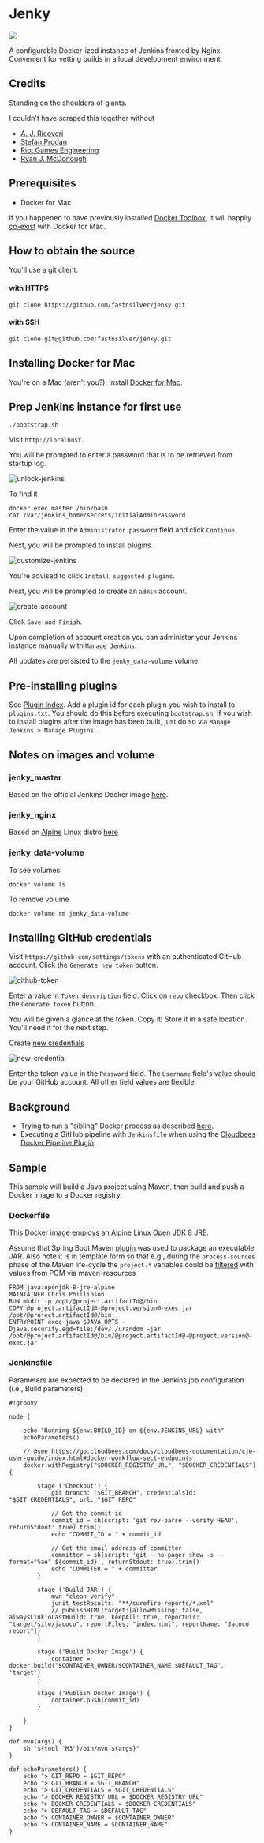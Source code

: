 # Jenky

![](http://i.imgur.com/KC6TAD3.png)

A configurable Docker-ized instance of Jenkins fronted by Nginx.
Convenient for vetting builds in a local development environment.

## Credits

Standing on the shoulders of giants.

I couldn't have scraped this together without
* [A. J. Ricoveri](https://github.com/axltxl/docker-jenkins-dood)
* [Stefan Prodan](https://github.com/stefanprodan/jenkins)
* [Riot Games Engineering](https://engineering.riotgames.com/news/jenkins-ephemeral-docker-tutorial)
* [Ryan J. McDonough](https://damnhandy.com/2016/03/06/creating-containerized-build-environments-with-the-jenkins-pipeline-plugin-and-docker-well-almost/)


## Prerequisites

* Docker for Mac

If you happened to have previously installed [Docker Toolbox](https://www.docker.com/products/docker-toolbox), it will happily [co-exist](https://docs.docker.com/docker-for-mac/docker-toolbox/) with Docker for Mac.


## How to obtain the source

You'll use a git client.

#### with HTTPS

```
git clone https://github.com/fastnsilver/jenky.git
```

#### with SSH

```
git clone git@github.com:fastnsilver/jenky.git
```

## Installing Docker for Mac

You're on a Mac (aren't you?). Install [Docker for Mac](https://download.docker.com/mac/stable/Docker.dmg).


## Prep Jenkins instance for first use

```
./bootstrap.sh
```

Visit `http://localhost`.

You will be prompted to enter a password that is to be retrieved from startup log.

![unlock-jenkins](docs/unlock-jenkins.png)

To find it

```
docker exec master /bin/bash
cat /var/jenkins_home/secrets/initialAdminPassword
```

Enter the value in the `Administrator password` field and click `Continue`.


Next, you will be prompted to install plugins.  

![customize-jenkins](docs/customize-jenkins.png)

You're advised to click `Install suggested plugins`.

Next, you will be prompted to create an `admin` account.

![create-account](docs/create-account.png)

Click `Save and Finish`.

Upon completion of account creation you can administer your Jenkins instance manually with `Manage Jenkins`.

All updates are persisted to the `jenky_data-volume` volume.


## Pre-installing plugins

See [Plugin Index](http://updates.jenkins-ci.org/download/plugins/). Add a plugin id for each plugin you wish to install to `plugins.txt`.  You should do this before executing `bootstrap.sh`.  If you wish to install plugins after the image has been built, just do so via `Manage Jenkins > Manage Plugins`.


## Notes on images and volume

### jenky_master

Based on the official Jenkins Docker image [here](https://hub.docker.com/_/jenkins/).

### jenky_nginx

Based on [Alpine](https://hub.docker.com/_/alpine/) Linux distro [here](https://hub.docker.com/_/nginx/)

### jenky_data-volume

To see volumes

```
docker volume ls
```

To remove volume

```
docker volume rm jenky_data-volume
```

## Installing GitHub credentials

Visit `https://github.com/settings/tokens` with an authenticated GitHub account.
Click the `Generate new token` button.

![github-token](docs/github-token.png)

Enter a value in `Token description` field. Click on `repo` checkbox. Then click the `Generate token` button.

You will be given a glance at the token.  Copy it!  Store it in a safe location.  You'll need it for the next step.

Create [new credentials](http://localhost/credentials/store/system/domain/_/newCredentials)

![new-credential](docs/new-credential.png)

Enter the token value in the `Password` field.  The `Username` field's value should be your GitHub account.  All other field values are flexible.


## Background

* Trying to run a "sibling" Docker process as described [here](http://jpetazzo.github.io/2015/09/03/do-not-use-docker-in-docker-for-ci/#the-solution).
* Executing a GitHub pipeline with `Jenkinsfile` when using the [Cloudbees Docker Pipeline Plugin](https://go.cloudbees.com/docs/cloudbees-documentation/cje-user-guide/index.html#docker-workflow-sect-inside).


## Sample

This sample will build a Java project using Maven, then build and push a Docker image to a Docker registry.

### Dockerfile

This Docker image employs an Alpine Linux Open JDK 8 JRE.

Assume that Spring Boot Maven [plugin](http://docs.spring.io/spring-boot/docs/current/maven-plugin/usage.html) was used to package an executable JAR.  Also note it is in template form so that e.g., during the `process-sources` phase of the Maven life-cycle the `project.*` variables could be [filtered](https://maven.apache.org/plugins/maven-resources-plugin/examples/filter.html) with values from POM via maven-resources

```
FROM java:openjdk-8-jre-alpine
MAINTAINER Chris Phillipson
RUN mkdir -p /opt/@project.artifactId@/bin
COPY @project.artifactId@-@project.version@-exec.jar /opt/@project.artifactId@/bin
ENTRYPOINT exec java $JAVA_OPTS -Djava.security.egd=file:/dev/./urandom -jar /opt/@project.artifactId@/bin/@project.artifactId@-@project.version@-exec.jar
```

### Jenkinsfile

Parameters are expected to be declared in the Jenkins job configuration (i.e., Build parameters).

```
#!groovy

node {

    echo "Running ${env.BUILD_ID} on ${env.JENKINS_URL} with"
    echoParameters()

    // @see https://go.cloudbees.com/docs/cloudbees-documentation/cje-user-guide/index.html#docker-workflow-sect-endpoints
    docker.withRegistry("$DOCKER_REGISTRY_URL", "$DOCKER_CREDENTIALS") {

        stage ('Checkout') {
            git branch: "$GIT_BRANCH", credentialsId: "$GIT_CREDENTIALS", url: "$GIT_REPO"

            // Get the commit id
            commit_id = sh(script: 'git rev-parse --verify HEAD', returnStdout: true).trim()
            echo "COMMIT_ID = " + commit_id

            // Get the email address of committer
            committer = sh(script: 'git --no-pager show -s --format="%ae" ${commit_id}', returnStdout: true).trim()
            echo "COMMITER = " + committer
        }

        stage ('Build JAR') {
            mvn "clean verify"
            junit testResults: "**/surefire-reports/*.xml"
            // publishHTML(target:[allowMissing: false, alwaysLinkToLastBuild: true, keepAll: true, reportDir: "target/site/jacoco", reportFiles: "index.html", reportName: "Jacoco report"])
        }

        stage ('Build Docker Image') {
            container = docker.build("$CONTAINER_OWNER/$CONTAINER_NAME:$DEFAULT_TAG", 'target')
        }

        stage ('Publish Docker Image') {
            container.push(commit_id)
        }

    }
}

def mvn(args) {
    sh "${tool 'M3'}/bin/mvn ${args}"
}

def echoParameters() {
    echo "> GIT_REPO = $GIT_REPO"
    echo "> GIT_BRANCH = $GIT_BRANCH"
    echo "> GIT_CREDENTIALS = $GIT_CREDENTIALS"
    echo "> DOCKER_REGISTRY_URL = $DOCKER_REGISTRY_URL"
    echo "> DOCKER_CREDENTIALS = $DOCKER_CREDENTIALS"
    echo "> DEFAULT_TAG = $DEFAULT_TAG"
    echo "> CONTAINER_OWNER = $CONTAINER_OWNER"
    echo "> CONTAINER_NAME = $CONTAINER_NAME"
}
```
